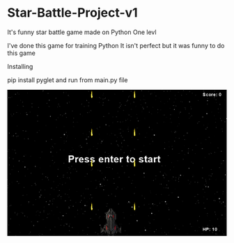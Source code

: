 # Star-Battle-Project-v1
It's funny star battle game made on Python
One levl

I've done this game for training Python
It isn't perfect but it was funny to do this game

Installing

pip install pyglet
and run from main.py file

![Image alt](https://github.com/Rxland/Star-Battle-Project-v1/raw/master/Capture.PNG)
